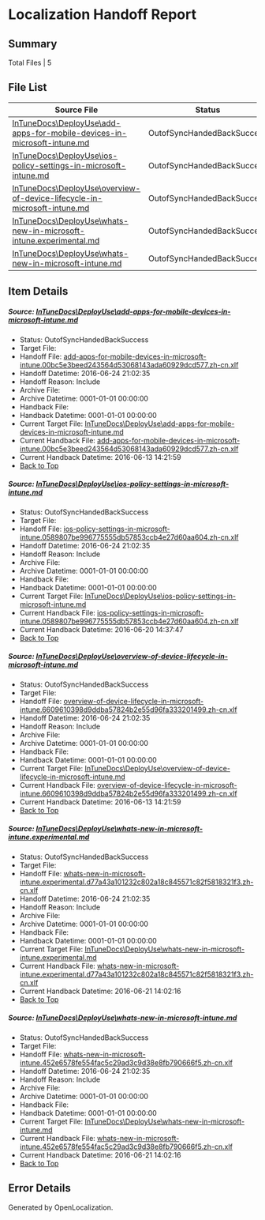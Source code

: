 # <a name='report-top'></a> Localization Handoff Report

## Summary
 Total Files | 5

## File List
 Source File | Status | Details 
 ----------- | ------ | ------- 
 [InTuneDocs\DeployUse\add-apps-for-mobile-devices-in-microsoft-intune.md](https://github.com/Microsoft/IntuneDocs-pr/blob/5140c4943be630ea8e48f80f7e6b590d223beac1/InTuneDocs/DeployUse/add-apps-for-mobile-devices-in-microsoft-intune.md) | OutofSyncHandedBackSuccess | [Details](#795843f012434e1a50cd6abab05b6af2c811cf3e10)
 [InTuneDocs\DeployUse\ios-policy-settings-in-microsoft-intune.md](https://github.com/Microsoft/IntuneDocs-pr/blob/5140c4943be630ea8e48f80f7e6b590d223beac1/InTuneDocs/DeployUse/ios-policy-settings-in-microsoft-intune.md) | OutofSyncHandedBackSuccess | [Details](#8a28912de41bab6adf691983cc59b801d3271b5662)
 [InTuneDocs\DeployUse\overview-of-device-lifecycle-in-microsoft-intune.md](https://github.com/Microsoft/IntuneDocs-pr/blob/5140c4943be630ea8e48f80f7e6b590d223beac1/InTuneDocs/DeployUse/overview-of-device-lifecycle-in-microsoft-intune.md) | OutofSyncHandedBackSuccess | [Details](#751025aa71ef41564100ea57ac0d1fe60619e214209)
 [InTuneDocs\DeployUse\whats-new-in-microsoft-intune.experimental.md](https://github.com/Microsoft/IntuneDocs-pr/blob/d1fb04dbb8746637bf72c1e227f36fe589594ca0/InTuneDocs/DeployUse/whats-new-in-microsoft-intune.experimental.md) | OutofSyncHandedBackSuccess | [Details](#ae524a989e236e84a6ce9d8266fc648dd683a825260)
 [InTuneDocs\DeployUse\whats-new-in-microsoft-intune.md](https://github.com/Microsoft/IntuneDocs-pr/blob/d1fb04dbb8746637bf72c1e227f36fe589594ca0/InTuneDocs/DeployUse/whats-new-in-microsoft-intune.md) | OutofSyncHandedBackSuccess | [Details](#d96f27f3946e47b8becc768322dd2a5f9df02dd8261)

## Item Details
##### <a name='795843f012434e1a50cd6abab05b6af2c811cf3e10'></a> Source: [InTuneDocs\DeployUse\add-apps-for-mobile-devices-in-microsoft-intune.md](https://github.com/Microsoft/IntuneDocs-pr/blob/5140c4943be630ea8e48f80f7e6b590d223beac1/InTuneDocs/DeployUse/add-apps-for-mobile-devices-in-microsoft-intune.md)
* Status: OutofSyncHandedBackSuccess
* Target File: 
* Handoff File: [add-apps-for-mobile-devices-in-microsoft-intune.00bc5e3beed243564d53068143ada60929dcd577.zh-cn.xlf](https://github.com/Microsoft/EM.handoff/blob/7ebea03db605625b95c758b9043b421f9bfd1736/ol-handoff/Microsoft/IntuneDocs-pr.zh-cn/master/add-apps-for-mobile-devices-in-microsoft-intune.00bc5e3beed243564d53068143ada60929dcd577.zh-cn.xlf)
* Handoff Datetime: 2016-06-24 21:02:35
* Handoff Reason: Include
* Archive File: 
* Archive Datetime: 0001-01-01 00:00:00
* Handback File: 
* Handback Datetime: 0001-01-01 00:00:00
* Current Target File: [InTuneDocs\DeployUse\add-apps-for-mobile-devices-in-microsoft-intune.md](https://github.com/Microsoft/IntuneDocs-pr.zh-cn/blob/e56791fe68e7db3d6db983e6578feab7c230e4da/InTuneDocs/DeployUse/add-apps-for-mobile-devices-in-microsoft-intune.md)
* Current Handback File: [add-apps-for-mobile-devices-in-microsoft-intune.00bc5e3beed243564d53068143ada60929dcd577.zh-cn.xlf](https://github.com/Microsoft/EM.handback/blob/6e2a50d33dfdc5777a0d57f6e8b51bc4990dabd5/ol-handback/Microsoft/IntuneDocs-pr.zh-cn/master/add-apps-for-mobile-devices-in-microsoft-intune.00bc5e3beed243564d53068143ada60929dcd577.zh-cn.xlf)
* Current Handback Datetime: 2016-06-13 14:21:59
* [Back to Top](#report-top)

##### <a name='8a28912de41bab6adf691983cc59b801d3271b5662'></a> Source: [InTuneDocs\DeployUse\ios-policy-settings-in-microsoft-intune.md](https://github.com/Microsoft/IntuneDocs-pr/blob/5140c4943be630ea8e48f80f7e6b590d223beac1/InTuneDocs/DeployUse/ios-policy-settings-in-microsoft-intune.md)
* Status: OutofSyncHandedBackSuccess
* Target File: 
* Handoff File: [ios-policy-settings-in-microsoft-intune.0589807be996775555db57853ccb4e27d60aa604.zh-cn.xlf](https://github.com/Microsoft/EM.handoff/blob/7ebea03db605625b95c758b9043b421f9bfd1736/ol-handoff/Microsoft/IntuneDocs-pr.zh-cn/master/ios-policy-settings-in-microsoft-intune.0589807be996775555db57853ccb4e27d60aa604.zh-cn.xlf)
* Handoff Datetime: 2016-06-24 21:02:35
* Handoff Reason: Include
* Archive File: 
* Archive Datetime: 0001-01-01 00:00:00
* Handback File: 
* Handback Datetime: 0001-01-01 00:00:00
* Current Target File: [InTuneDocs\DeployUse\ios-policy-settings-in-microsoft-intune.md](https://github.com/Microsoft/IntuneDocs-pr.zh-cn/blob/ed0cf00abc0b57d2fdd5336dfe8383a3a15a5693/InTuneDocs/DeployUse/ios-policy-settings-in-microsoft-intune.md)
* Current Handback File: [ios-policy-settings-in-microsoft-intune.0589807be996775555db57853ccb4e27d60aa604.zh-cn.xlf](https://github.com/Microsoft/EM.handback/blob/9ae7f94e30bddae3c914ac330214280a3e02e87a/ol-handback/Microsoft/IntuneDocs-pr.zh-cn/master/ios-policy-settings-in-microsoft-intune.0589807be996775555db57853ccb4e27d60aa604.zh-cn.xlf)
* Current Handback Datetime: 2016-06-20 14:37:47
* [Back to Top](#report-top)

##### <a name='751025aa71ef41564100ea57ac0d1fe60619e214209'></a> Source: [InTuneDocs\DeployUse\overview-of-device-lifecycle-in-microsoft-intune.md](https://github.com/Microsoft/IntuneDocs-pr/blob/5140c4943be630ea8e48f80f7e6b590d223beac1/InTuneDocs/DeployUse/overview-of-device-lifecycle-in-microsoft-intune.md)
* Status: OutofSyncHandedBackSuccess
* Target File: 
* Handoff File: [overview-of-device-lifecycle-in-microsoft-intune.6609610398d9ddba57824b2e55d96fa333201499.zh-cn.xlf](https://github.com/Microsoft/EM.handoff/blob/7ebea03db605625b95c758b9043b421f9bfd1736/ol-handoff/Microsoft/IntuneDocs-pr.zh-cn/master/overview-of-device-lifecycle-in-microsoft-intune.6609610398d9ddba57824b2e55d96fa333201499.zh-cn.xlf)
* Handoff Datetime: 2016-06-24 21:02:35
* Handoff Reason: Include
* Archive File: 
* Archive Datetime: 0001-01-01 00:00:00
* Handback File: 
* Handback Datetime: 0001-01-01 00:00:00
* Current Target File: [InTuneDocs\DeployUse\overview-of-device-lifecycle-in-microsoft-intune.md](https://github.com/Microsoft/IntuneDocs-pr.zh-cn/blob/e56791fe68e7db3d6db983e6578feab7c230e4da/InTuneDocs/DeployUse/overview-of-device-lifecycle-in-microsoft-intune.md)
* Current Handback File: [overview-of-device-lifecycle-in-microsoft-intune.6609610398d9ddba57824b2e55d96fa333201499.zh-cn.xlf](https://github.com/Microsoft/EM.handback/blob/6e2a50d33dfdc5777a0d57f6e8b51bc4990dabd5/ol-handback/Microsoft/IntuneDocs-pr.zh-cn/master/overview-of-device-lifecycle-in-microsoft-intune.6609610398d9ddba57824b2e55d96fa333201499.zh-cn.xlf)
* Current Handback Datetime: 2016-06-13 14:21:59
* [Back to Top](#report-top)

##### <a name='ae524a989e236e84a6ce9d8266fc648dd683a825260'></a> Source: [InTuneDocs\DeployUse\whats-new-in-microsoft-intune.experimental.md](https://github.com/Microsoft/IntuneDocs-pr/blob/d1fb04dbb8746637bf72c1e227f36fe589594ca0/InTuneDocs/DeployUse/whats-new-in-microsoft-intune.experimental.md)
* Status: OutofSyncHandedBackSuccess
* Target File: 
* Handoff File: [whats-new-in-microsoft-intune.experimental.d77a43a101232c802a18c845571c82f5818321f3.zh-cn.xlf](https://github.com/Microsoft/EM.handoff/blob/7ebea03db605625b95c758b9043b421f9bfd1736/ol-handoff/Microsoft/IntuneDocs-pr.zh-cn/master/whats-new-in-microsoft-intune.experimental.d77a43a101232c802a18c845571c82f5818321f3.zh-cn.xlf)
* Handoff Datetime: 2016-06-24 21:02:35
* Handoff Reason: Include
* Archive File: 
* Archive Datetime: 0001-01-01 00:00:00
* Handback File: 
* Handback Datetime: 0001-01-01 00:00:00
* Current Target File: [InTuneDocs\DeployUse\whats-new-in-microsoft-intune.experimental.md](https://github.com/Microsoft/IntuneDocs-pr.zh-cn/blob/3a398609a06cdaa83af402e56dca1a0f6a4a189f/InTuneDocs/DeployUse/whats-new-in-microsoft-intune.experimental.md)
* Current Handback File: [whats-new-in-microsoft-intune.experimental.d77a43a101232c802a18c845571c82f5818321f3.zh-cn.xlf](https://github.com/Microsoft/EM.handback/blob/af0e22c2360639a71d75c7092892a04ad99315e8/ol-handback/Microsoft/IntuneDocs-pr.zh-cn/master/whats-new-in-microsoft-intune.experimental.d77a43a101232c802a18c845571c82f5818321f3.zh-cn.xlf)
* Current Handback Datetime: 2016-06-21 14:02:16
* [Back to Top](#report-top)

##### <a name='d96f27f3946e47b8becc768322dd2a5f9df02dd8261'></a> Source: [InTuneDocs\DeployUse\whats-new-in-microsoft-intune.md](https://github.com/Microsoft/IntuneDocs-pr/blob/d1fb04dbb8746637bf72c1e227f36fe589594ca0/InTuneDocs/DeployUse/whats-new-in-microsoft-intune.md)
* Status: OutofSyncHandedBackSuccess
* Target File: 
* Handoff File: [whats-new-in-microsoft-intune.452e6578fe554fac5c29ad3c9d38e8fb790666f5.zh-cn.xlf](https://github.com/Microsoft/EM.handoff/blob/7ebea03db605625b95c758b9043b421f9bfd1736/ol-handoff/Microsoft/IntuneDocs-pr.zh-cn/master/whats-new-in-microsoft-intune.452e6578fe554fac5c29ad3c9d38e8fb790666f5.zh-cn.xlf)
* Handoff Datetime: 2016-06-24 21:02:35
* Handoff Reason: Include
* Archive File: 
* Archive Datetime: 0001-01-01 00:00:00
* Handback File: 
* Handback Datetime: 0001-01-01 00:00:00
* Current Target File: [InTuneDocs\DeployUse\whats-new-in-microsoft-intune.md](https://github.com/Microsoft/IntuneDocs-pr.zh-cn/blob/3a398609a06cdaa83af402e56dca1a0f6a4a189f/InTuneDocs/DeployUse/whats-new-in-microsoft-intune.md)
* Current Handback File: [whats-new-in-microsoft-intune.452e6578fe554fac5c29ad3c9d38e8fb790666f5.zh-cn.xlf](https://github.com/Microsoft/EM.handback/blob/af0e22c2360639a71d75c7092892a04ad99315e8/ol-handback/Microsoft/IntuneDocs-pr.zh-cn/master/whats-new-in-microsoft-intune.452e6578fe554fac5c29ad3c9d38e8fb790666f5.zh-cn.xlf)
* Current Handback Datetime: 2016-06-21 14:02:16
* [Back to Top](#report-top)


## Error Details

Generated by OpenLocalization.
